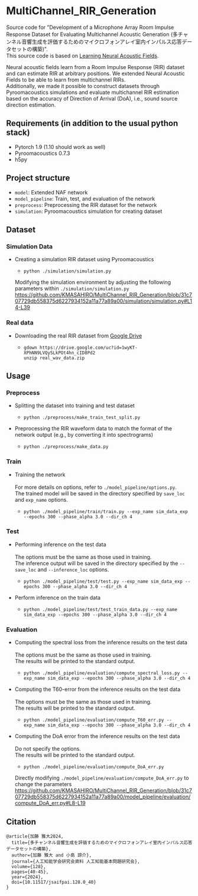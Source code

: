 # MultiChannel_RIR_Generation

Source code for "Development of a Microphone Array Room Impulse Response Dataset for Evaluating Multichannel Acoustic Generation (多チャンネル音響生成を評価するためのマイクロフォンアレイ室内インパルス応答データセットの構築)".  
This source code is based on [Learning Neural Acoustic Fields](https://github.com/aluo-x/Learning_Neural_Acoustic_Fields).
  
Neural acoustic fields learn from a Room Impulse Response (RIR) dataset and can estimate RIR at arbitrary positions. We extended Neural Acoustic Fields to be able to learn from multichannel RIRs.  
Additionally, we made it possible to construct datasets through Pyroomacoustics simulations and evaluate multichannel RIR estimation based on the accuracy of Direction of Arrival (DoA), i.e., sound source direction estimation.

## Requirements (in addition to the usual python stack)
- Pytorch 1.9 (1.10 should work as well)
- Pyroomacoustics 0.7.3
- h5py

## Project structure
- `model`: Extended NAF network
- `model_pipeline`: Train, test, and evaluation of the network
- `preprocess`: Preprocessing the RIR dataset for the network
- `simulation`: Pyroomacoustics simulation for creating dataset

## Dataset
### Simulation Data
- Creating a simulation RIR dataset using Pyroomacoustics  
  - ```
    python ./simulation/simulation.py
    ```
  Modifying the simulation environment by adjusting the following parameters within `./simulation/simulation.py`
  https://github.com/KMASAHIRO/MultiChannel_RIR_Generation/blob/31c707729db558375d6227934152a11a77a89a00/simulation/simulation.py#L14-L39

### Real data
- Downloading the real RIR dataset from [Google Drive](https://drive.google.com/file/d/1wyKT-XPhNN9LVQySLkPOt4hn_cID8Pd2/view?usp=sharing)
  - ```
    gdown https://drive.google.com/uc?id=1wyKT-XPhNN9LVQySLkPOt4hn_cID8Pd2  
    unzip real_wav_data.zip
    ```

## Usage
### Preprocess
- Splitting the dataset into training and test dataset  
  - ```
    python ./preprocess/make_train_test_split.py
    ```
- Preprocessing the RIR waveform data to match the format of the network output (e.g., by converting it into spectrograms)
  - ```
    python ./preprocess/make_data.py
    ```
### Train
- Training the network  
  <br>
  For more details on options, refer to `./model_pipeline/options.py`.  
  The trained model will be saved in the directory specified by `save_loc` and `exp_name` options.
  - ```
    python ./model_pipeline/train/train.py --exp_name sim_data_exp --epochs 300 --phase_alpha 3.0 --dir_ch 4
    ```
### Test
- Performing inference on the test data  
  <br>
  The options must be the same as those used in training.  
  The inference output will be saved in the directory specified by the `--save_loc` and `--inference_loc` options.
  - ```
    python ./model_pipeline/test/test.py --exp_name sim_data_exp --epochs 300 --phase_alpha 3.0 --dir_ch 4
    ```
- Perform inference on the train data  
  - ```
    python ./model_pipeline/test/test_train_data.py --exp_name sim_data_exp --epochs 300 --phase_alpha 3.0 --dir_ch 4
    ```
### Evaluation
- Computing the spectral loss from the inference results on the test data  
  <br>
  The options must be the same as those used in training.  
  The results will be printed to the standard output.
  - ```
    python ./model_pipeline/evaluation/compute_spectral_loss.py --exp_name sim_data_exp --epochs 300 --phase_alpha 3.0 --dir_ch 4
    ```
- Computing the T60-error from the inference results on the test data  
  <br>
  The options must be the same as those used in training.  
  The results will be printed to the standard output.
  - ```
    python ./model_pipeline/evaluation/compute_T60_err.py --exp_name sim_data_exp --epochs 300 --phase_alpha 3.0 --dir_ch 4
    ```
- Computing the DoA error from the inference results on the test data  
  <br>
  Do not specify the options.  
  The results will be printed to the standard output.
  - ```
    python ./model_pipeline/evaluation/compute_DoA_err.py
    ```
  Directly modifying `./model_pipeline/evaluation/compute_DoA_err.py` to change the parameters
  https://github.com/KMASAHIRO/MultiChannel_RIR_Generation/blob/31c707729db558375d6227934152a11a77a89a00/model_pipeline/evaluation/compute_DoA_err.py#L8-L19

## Citation
```
@article{加藤 雅大2024,
  title={多チャンネル音響生成を評価するためのマイクロフォンアレイ室内インパルス応答データセットの構築},
  author={加藤 雅大 and 小島 諒介},
  journal={人工知能学会研究会資料 人工知能基本問題研究会},
  volume={128},
  pages={40-45},
  year={2024},
  doi={10.11517/jsaifpai.128.0_40}
}
```
